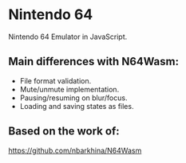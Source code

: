 # Nintendo 64

Nintendo 64 Emulator in JavaScript.

## Main differences with N64Wasm:

* File format validation.
* Mute/unmute implementation.
* Pausing/resuming on blur/focus.
* Loading and saving states as files.

## Based on the work of:

https://github.com/nbarkhina/N64Wasm
